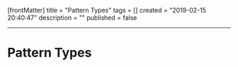 [frontMatter]
title = "Pattern Types"
tags = []
created = "2019-02-15 20:40:47"
description = ""
published = false

---

# Pattern Types
